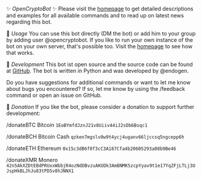 ✨ *OpenCryptoBot* ✨
Please visit the [homepage](https://endogen.github.io/OpenCryptoBot) to get detailed descriptions and examples for all available commands and to read up on latest news regarding this bot.  

🔹 *Usage*
You can use this bot directly (DM the bot) or add him to your group by adding user @opencryptobot. If you like to run your own instance of the bot on your own server, that's possible too. Visit the [homepage](https://endogen.github.io/OpenCryptoBot) to see how that works. 

🔹 *Development*
This bot ist open source and the source code can be found at [GitHub](https://github.com/Endogen/OpenCryptoBot). The bot is written in Python and was developed by @endogen.

Do you have suggestions for additional commands or want to let me know about bugs you encountered? If so, let me know by using the /feedback command or open an issue on GitHub.

🔹 *Donation*
If you like the bot, please consider a donation to support further development:

/donateBTC Bitcoin
`1EoBYmfdJznJ21v8Uiiv44iJ2sDb6Bsqc1`

/donateBCH Bitcoin Cash
`qzken7mgslv0w9t4ycj4uganv66ljccsq5ngcepp6h`

/donateETH Ethereum
`0x15c3dB6f0f3cC3A187Cfa4b20605293a08b9Be46`

/donateXMR Monero
`42n5AkXZDtEBdPRUxxWbbjR4ozNdDBvzuAKUDk3AmBNMK5zcpYyav9t1e17YqZFjLTLj3UJspHkBLJhJu83tPDSv8hJNNX1`